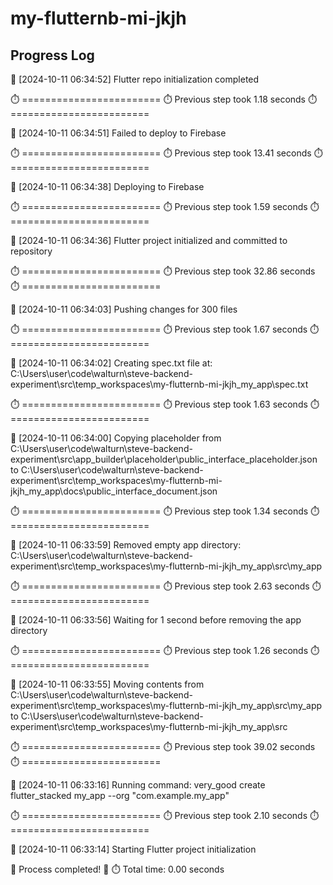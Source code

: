 # my-flutternb-mi-jkjh
## Progress Log
🚀 [2024-10-11 06:34:52] Flutter repo initialization completed

⏱️ ========================
⏱️ Previous step took 1.18 seconds
⏱️ ========================

🔄 [2024-10-11 06:34:51] Failed to deploy to Firebase

⏱️ ========================
⏱️ Previous step took 13.41 seconds
⏱️ ========================

🔄 [2024-10-11 06:34:38] Deploying to Firebase

⏱️ ========================
⏱️ Previous step took 1.59 seconds
⏱️ ========================

🔄 [2024-10-11 06:34:36] Flutter project initialized and committed to repository

⏱️ ========================
⏱️ Previous step took 32.86 seconds
⏱️ ========================

🔄 [2024-10-11 06:34:03] Pushing changes for 300 files

⏱️ ========================
⏱️ Previous step took 1.67 seconds
⏱️ ========================

🔄 [2024-10-11 06:34:02] Creating spec.txt file at: C:\Users\user\code\walturn\steve-backend-experiment\src\temp_workspaces\my-flutternb-mi-jkjh_my_app\spec.txt

⏱️ ========================
⏱️ Previous step took 1.63 seconds
⏱️ ========================

🔄 [2024-10-11 06:34:00] Copying placeholder from C:\Users\user\code\walturn\steve-backend-experiment\src\app_builder\placeholder\public_interface_placeholder.json to C:\Users\user\code\walturn\steve-backend-experiment\src\temp_workspaces\my-flutternb-mi-jkjh_my_app\docs\public_interface_document.json

⏱️ ========================
⏱️ Previous step took 1.34 seconds
⏱️ ========================

🔄 [2024-10-11 06:33:59] Removed empty app directory: C:\Users\user\code\walturn\steve-backend-experiment\src\temp_workspaces\my-flutternb-mi-jkjh_my_app\src\my_app

⏱️ ========================
⏱️ Previous step took 2.63 seconds
⏱️ ========================

🔄 [2024-10-11 06:33:56] Waiting for 1 second before removing the app directory

⏱️ ========================
⏱️ Previous step took 1.26 seconds
⏱️ ========================

🔄 [2024-10-11 06:33:55] Moving contents from C:\Users\user\code\walturn\steve-backend-experiment\src\temp_workspaces\my-flutternb-mi-jkjh_my_app\src\my_app to C:\Users\user\code\walturn\steve-backend-experiment\src\temp_workspaces\my-flutternb-mi-jkjh_my_app\src

⏱️ ========================
⏱️ Previous step took 39.02 seconds
⏱️ ========================

🔄 [2024-10-11 06:33:16] Running command: very_good create flutter_stacked my_app --org "com.example.my_app"

⏱️ ========================
⏱️ Previous step took 2.10 seconds
⏱️ ========================

🔄 [2024-10-11 06:33:14] Starting Flutter project initialization

🎉 Process completed! 🎉
⏱️ Total time: 0.00 seconds
